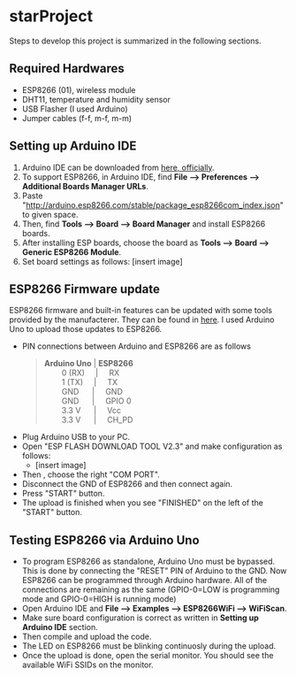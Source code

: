 # starProject
Steps to develop this project is summarized in the following sections.


## Required Hardwares
- ESP8266 (01), wireless module
- DHT11, temperature and humidity sensor
- USB Flasher (I used Arduino)
- Jumper cables (f-f, m-f, m-m)

## Setting up Arduino IDE

 1. Arduino IDE can be downloaded from [here, officially](https://www.arduino.cc/en/Main/Software).
 2.  To support ESP8266, in Arduino IDE, find **File --> Preferences --> Additional Boards Manager URLs**. 
 3.  Paste "http://arduino.esp8266.com/stable/package_esp8266com_index.json" to given space.
 4.  Then, find **Tools --> Board --> Board Manager** and install ESP8266 boards.
 5. After installing ESP boards, choose the board as **Tools --> Board --> Generic ESP8266 Module**.
 6. Set board settings as follows:
	 [insert image]


## ESP8266 Firmware update

ESP8266 firmware and built-in features can be updated with some tools provided by the manufacterer. They can be found in [here](https://yadi.sk/d/MDdDTMgE3aoV4A). I used Arduino Uno to upload those updates to ESP8266. 
- PIN connections between Arduino and ESP8266 are as follows
	> **Arduino Uno** | **ESP8266**<br/>
	      &nbsp; &nbsp; &nbsp; &nbsp; 0 (RX)  &nbsp; &nbsp; | &nbsp; &nbsp; RX<br/>
	      &nbsp; &nbsp; &nbsp; &nbsp; 1 (TX)  &nbsp;&nbsp; &nbsp;| &nbsp; &nbsp; TX<br/>
	      &nbsp; &nbsp; &nbsp; &nbsp; GND &nbsp;&nbsp;&nbsp; &nbsp;| &nbsp; &nbsp; GND<br/>
	      &nbsp; &nbsp; &nbsp; &nbsp; GND &nbsp;&nbsp;&nbsp; &nbsp;| &nbsp; &nbsp; GPIO 0<br/>
	      &nbsp; &nbsp; &nbsp; &nbsp;  3.3 V &nbsp;&nbsp;&nbsp; &nbsp;| &nbsp; &nbsp; Vcc<br/>
	      &nbsp; &nbsp; &nbsp; &nbsp;  3.3 V &nbsp;&nbsp;&nbsp; &nbsp;| &nbsp; &nbsp; CH_PD<br/>
- Plug Arduino USB to your PC.
- Open "ESP FLASH DOWNLOAD TOOL V2.3" and make configuration as follows:
	- [insert image]
- Then , choose the right "COM PORT".
- Disconnect the GND of ESP8266 and then connect again.
- Press "START" button.
- The upload is finished when you see "FINISHED" on the left of the "START" button.
	
## Testing ESP8266 via Arduino Uno
- To program ESP8266 as standalone, Arduino Uno must be bypassed. This is done by connecting the "RESET" PIN of Arduino to the GND.
Now ESP8266 can be programmed through Arduino hardware. All of the connections are remaining as the same (GPIO-0=LOW is programming mode and GPIO-0=HIGH is running mode)
- Open Arduino IDE and **File --> Examples --> ESP8266WiFi --> WiFiScan**.
-  Make sure board configuration is correct as written in **Setting up Arduino IDE** section.
- Then compile and upload the code.
- The LED on ESP8266 must be blinking continuosly during the upload.
- Once the upload is done, open the serial monitor. You should see the available WiFi SSIDs on the monitor.
